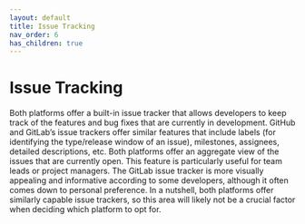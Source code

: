 ```yaml
---
layout: default
title: Issue Tracking
nav_order: 6
has_children: true
---
```


# Issue Tracking

Both platforms offer a built-in issue tracker that allows developers to keep track of the features and bug fixes that are currently in development. GitHub and GitLab’s issue trackers offer similar features that include labels (for identifying the type/release window of an issue), milestones, assignees, detailed descriptions, etc. Both platforms offer an aggregate view of the issues that are currently open. This feature is particularly useful for team leads or project managers. The GitLab issue tracker is more visually appealing and informative according to some developers, although it often comes down to personal preference. In a nutshell, both platforms offer similarly capable issue trackers, so this area will likely not be a crucial factor when deciding which platform to opt for.

